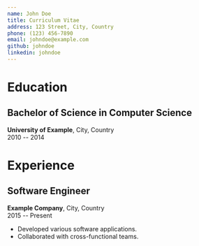 ```yaml
---
name: John Doe
title: Curriculum Vitae
address: 123 Street, City, Country
phone: (123) 456-7890
email: johndoe@example.com
github: johndoe
linkedin: johndoe
---
```


# Education

## Bachelor of Science in Computer Science
**University of Example**, City, Country  
2010 -- 2014

# Experience

## Software Engineer
**Example Company**, City, Country  
2015 -- Present

- Developed various software applications.
- Collaborated with cross-functional teams.
